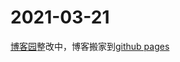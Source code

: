 # 2021-03-21
[博客园](https://www.cnblogs.com/carlsplace/)整改中，博客搬家到[github pages](https://carlsplace.github.io/carlsplace/)

